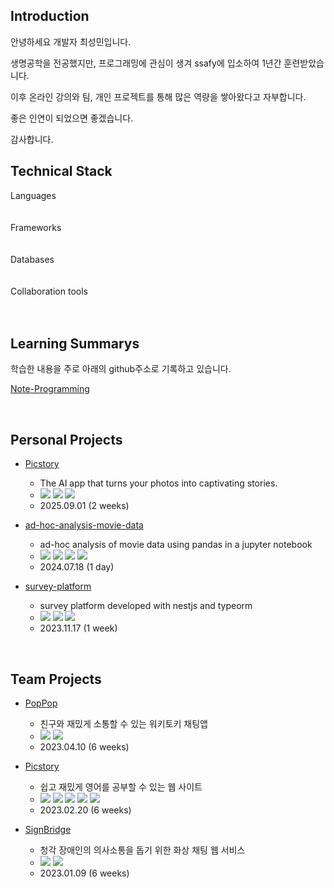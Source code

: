 <h2><div> Introduction </div></h3>

<div>
  
안녕하세요 개발자 최성민입니다.<br>

생명공학을 전공했지만, 프로그래밍에 관심이 생겨 ssafy에 입소하여 1년간 훈련받았습니다.<br>

이후 온라인 강의와 팀, 개인 프로젝트를 통해 많은 역량을 쌓아왔다고 자부합니다. <br>

좋은 인연이 되었으면 좋겠습니다. <br>

감사합니다.

</div>

<h2><div> Technical Stack</div></h2>
  <div>
    <div>
        <div>
            <div>
              Languages
            </div>
             <img
              key=283876.31851924106
              style = "margin: 5px 5px;"
              src=https://img.shields.io/badge/java-b07219?style=flat&logo=java&logoColor=white
              alt=""
            /> <img
              key=866965.3981998923
              style = "margin: 5px 5px;"
              src=https://img.shields.io/badge/python-3581ba?style=flat&logo=python&logoColor=white
              alt=""
            />
        </div>
        <br>
        <div>
            <div>
                Frameworks
            </div>
            <img
              key=893828.5052125546
              style = "margin: 5px 5px;"
              src=https://img.shields.io/badge/springboot-6DB33F?style=flat&logo=springboot&logoColor=white
              alt=""
            /> <img
              key=112977.92737826108
              style = "margin: 5px 5px;"
              src=https://img.shields.io/badge/django-092E20?style=flat&logo=django&logoColor=white
              alt=""
            /> <img
              key=112977.92737826108
              style = "margin: 5px 5px;"
              src=https://img.shields.io/badge/nestjs-E0234E?style=flat&logo=nestjs&logoColor=white
              alt=""
            /> <img
              key=112977.92737826108
              style = "margin: 5px 5px;"
              src=https://img.shields.io/badge/pyqt-0782D6?style=flat&logo=pyqt&logoColor=white
              alt=""
            />
        </div>
        <br>
        <div>
            <div>
                Databases
            </div>
            <img
              key=321344.6086252308
              style = "margin: 5px 5px;"
              src=https://img.shields.io/badge/redis-DC382D?style=flat&logo=redis&logoColor=white
              alt=""
            /> <img
              key=63850.49822804865
              style = "margin: 5px 5px;"
              src=https://img.shields.io/badge/mariadb-003545?style=flat&logo=mariadb&logoColor=white
              alt=""
            /> <img
              key=523461.6249694807
              style = "margin: 5px 5px;"
              src=https://img.shields.io/badge/mysql-4479A1?style=flat&logo=mysql&logoColor=white
              alt=""
            /> 
            <img
              key=283876.31851924106
              style = "margin: 5px 5px;"
              src=https://img.shields.io/badge/postgresql-12D289?style=flat&logo=postgresql&logoColor=white
              alt=""
            />
        </div>
        <br>
        <div>
            <div>
                Collaboration tools
            </div>
            <img
              key=476389.1611351678
              style = "margin: 5px 5px;"
              src=https://img.shields.io/badge/git-F05032?style=flat&logo=git&logoColor=white
              alt=""
            />
            <img
              key=476389.1611351678
              style = "margin: 5px 5px;"
              src=https://img.shields.io/badge/jira-2196F3?style=flat&logo=jira&logoColor=white
              alt=""
            />
            <img
              key=476389.1611351678
              style = "margin: 5px 5px;"
              src=https://img.shields.io/badge/notion-000000?style=flat&logo=notion&logoColor=white
              alt=""
            />
        </div>
      </div>	
  </div>
</div>
<br>

<h2><div> Learning Summarys </div></h2>

학습한 내용을 주로 아래의 github주소로 기록하고 있습니다.
<p><a href="https://github.com/et2468/Note-Programming">Note-Programming</a></p>

<br>
<h2><div> Personal Projects </div></h2>
<ul> 
  
  <li>
    <p><a href="https://github.com/et2468/Picstory">Picstory</a></p>
    <ul>
      <li>The AI app that turns your photos into captivating stories.</li>
      <li>
        <img src="https://img.shields.io/badge/flask-ffead8?style=flat"/>
        <img src="https://img.shields.io/badge/vgg16-ffead8?style=flat"/>
        <img src="https://img.shields.io/badge/gemini-ffead8?style=flat"/>
      </li>
      <li>2025.09.01 (2 weeks)</li>
    </ul>
  </li>
  
  <li>
    <p><a href="https://github.com/et2468/ad-hoc-analysis-movie-data">ad-hoc-analysis-movie-data</a></p>
    <ul>
      <li>ad-hoc analysis of movie data using pandas in a jupyter notebook</li>
      <li>
        <img src="https://img.shields.io/badge/jupyter-ffead8?style=flat"/>
        <img src="https://img.shields.io/badge/pandas-ffead8?style=flat"/>
        <img src="https://img.shields.io/badge/matplotlib-ffead8?style=flat"/>
        <img src="https://img.shields.io/badge/seaborn-ffead8?style=flat"/>
      </li>
      <li>2024.07.18 (1 day)</li>
    </ul>
  </li>

  <li> 
    <p><a href="https://github.com/et2468/survey-platform">survey-platform</a></p>
    <ul>
      <li>survey platform developed with nestjs and typeorm</li>
      <li>
        <img src="https://img.shields.io/badge/nestjs-ffead8?style=flat"/>
        <img src="https://img.shields.io/badge/typeorm-ffead8?style=flat"/>
        <img src="https://img.shields.io/badge/postgresql-ffead8?style=flat"/>
      </li>
      <li>2023.11.17 (1 week)</li>
    </ul>
  </li>
</ul>

<br>

<h2><div> Team Projects </div></h2>

- [PopPop](https://github.com/spoon-chopchop/poppop-readme)
    - 친구와 재밌게 소통할 수 있는 워키토키 채팅앱
    - <img src="https://img.shields.io/badge/SpringBoot-ffead8?style=flat"/>
      <img src="https://img.shields.io/badge/ReactNative-ffead8?style=flat"/>
    - 2023.04.10 (6 weeks)
    
- [Picstory](https://github.com/ssafy-picstory-project/picstory)
    - 쉽고 재밌게 영어를 공부할 수 있는 웹 사이트
    - <img src="https://img.shields.io/badge/Django-ffead8?style=flat"/>
      <img src="https://img.shields.io/badge/ChatGPT-ffead8?style=flat"/>
      <img src="https://img.shields.io/badge/Mysql-ffead8?style=flat"/>
      <img src="https://img.shields.io/badge/Oauth-ffead8?style=flat"/>
      <img src="https://img.shields.io/badge/React-ffead8?style=flat"/>
    - 2023.02.20 (6 weeks)

- [SignBridge](https://github.com/SignBridge/signbridge)
    - 청각 장애인의 의사소통을 돕기 위한 화상 채팅 웹 서비스
    - <img src="https://img.shields.io/badge/SpringBoot-ffead8?style=flat"/>
      <img src="https://img.shields.io/badge/React-ffead8?style=flat"/>
    - 2023.01.09 (6 weeks)
